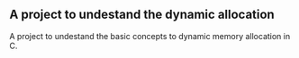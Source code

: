 ## A project to undestand the dynamic allocation
A project to undestand the basic concepts to dynamic memory
allocation in C.